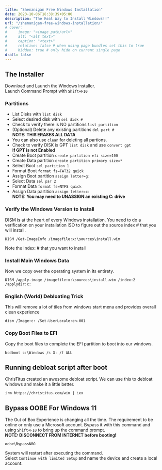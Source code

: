 ```yaml
---
title: "Shenanigan Free Windows Installation"
date: 2023-10-06T18:38:39+05:00
description: "The Real Way to Install Windows!!"
url: "/shenanigan-free-windows-installation/"
# cover:
#     image: "<image path/url>"
#     alt: "<alt text>"
#     caption: "<text>"
#     relative: false # when using page bundles set this to true
#     hidden: true # only hide on current single page
draft: false
---
```


## The Installer
Download and Launch the Windows Installer.  
Launch Command Prompt with `Shift+F10`

### Partitions

- List Disks with `list disk`
- Select desired disk with `sel disk #`
- Check to verify there is NO partitions `list partition`
- (Optional) Delete any existing partitions `del part #`  
**NOTE: THIS ERASES ALL DATA**
- You can also use `clean` for deleting all partions.
- Check to verify DISK is GPT `list disk` and use `convert gpt`   
**If GPT is not Enabled**
- Create Boot partition `create partition efi size=100`
- Create Data partition `create partition primary size=*`
- Select Boot `sel partition 1`
- Format Boot `format fs=FAT32 quick`
- Assign Boot partition `assign letter=g:`
- Select Data `sel par 2`
- Format Data `format fs=NTFS quick`
- Assign Data partition `assign letter=c:`   
**NOTE: You may need to UNASSIGN an existing C: drive**

### Verify the Windows Version to Install

DISM is at the heart of every Windows installation. You need to do a verification on your installation ISO to figure out the source index # that you will install. 

```
DISM /Get-ImageInfo /imagefile:x:\sources\install.wim
```

Note the Index: # that you want to install

### Install Main Windows Data

Now we copy over the operating system in its entirety.

```
DISM /apply-image /imagefile:x:\sources\install.wim /index:2 /applydir:c:
```
### English (World) Debloating Trick
This will remove a lot of tiles from windows start menu and provides overall clean experience
```
dism /Image:c: /Set-UserLocale:en-001
```
### Copy Boot Files to EFI

Copy the boot files to complete the EFI partition to boot into our windows.

```
bcdboot c:\Windows /s G: /f ALL
```
## Running debloat script after boot
ChrisTitus created an awesome debloat script. We can use this to debloat windows and make it a little better.
```
irm https://christitus.com/win | iex
```

## Bypass OOBE For Windows 11

The Out of Box Experience is changing all the time. The requirement to be online or only use a Microsoft account. Bypass it with this command and using `Shift+F10` to bring up the command prompt.  
**NOTE: DISCONNECT FROM INTERNET before booting!**

```
oobe\BypassNRO
```

System will restart after executing the command.    
Select `Continue with limited Setup` and name the device and create a local account.
## 
